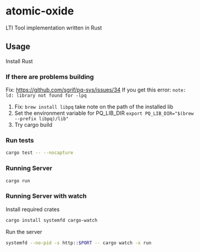 # atomic-oxide

LTI Tool implementation written in Rust

## Usage

Install Rust

### If there are problems building
Fix: https://github.com/sgrif/pq-sys/issues/34
If you get this error: `note: ld: library not found for -lpq`
1. Fix:
  `brew install libpq`
  take note on the path of the installed lib
2. Set the environment variable for PQ_LIB_DIR
  `export PQ_LIB_DIR="$(brew --prefix libpq)/lib"`
3. Try cargo build

### Run tests
```sh
cargo test -- --nocapture
```
### Running Server

```sh
cargo run
```

### Running Server with watch

Install required crates
```sh
cargo install systemfd cargo-watch
```

Run the server
```sh
systemfd --no-pid -s http::$PORT -- cargo watch -x run
```
